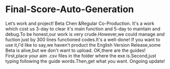 # Final-Score-Auto-Generation
Let‘s work and project!
Beta Chen &Regular Co-Production.
It's a work which cost us 3-day to clear it's main function and 5-day to maintain and debug.To be honest,our work is very crude.However,we could manage and fuction just by 300 lines functioned codes.It's  a well-done!
If you want to use it,I'd like to say,we haven't product the English Version Release,some Beta is alive,but we don't want to upload.
OK,there are the guides!
First,place your aim .csv files in the folder where the exe is.Second,just typing following the guide words.Then,get what you want.
Ongoing update!

